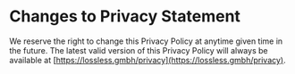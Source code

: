 # Changes to Privacy Statement
We reserve the right to change this Privacy Policy at anytime given time in the future. The latest valid version of this Privacy Policy will always be available at [https://lossless.gmbh/privacy](https://lossless.gmbh/privacy).